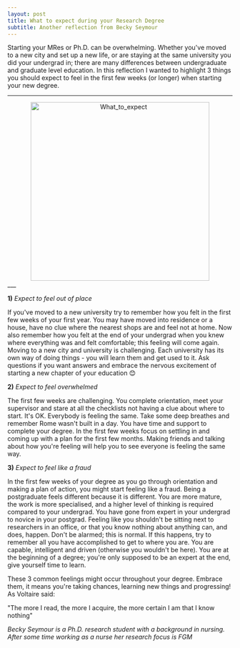 ```yaml
---
layout: post
title: What to expect during your Research Degree
subtitle: Another reflection from Becky Seymour
---
```




Starting your MRes or Ph.D. can be overwhelming. Whether you've moved to a new city and set up a new life, or are staying at the same university you did your undergrad in; there are many differences between undergraduate and graduate level education. In this reflection I wanted to highlight 3 things you should expect to feel in the first few weeks (or longer) when starting your new degree.

___
<center>
  <img src="{{ site.baseurl }}/img/Expect_img.jpg" alt="What_to_expect" width = "400" />
</center>
___

**1)** *Expect to feel out of place*

If you've moved to a new university try to remember how you felt in the first few weeks of your first year. You may have moved into residence or a house, have no clue where the nearest shops are and feel not at home. Now also remember how you felt at the end of your undergrad when you knew where everything was and felt comfortable; this feeling will come again. Moving to a new city and university is challenging. Each university has its own way of doing things - you will learn them and get used to it. Ask questions if you want answers and embrace the nervous excitement of starting a new chapter of your education 😊

**2)** *Expect to feel overwhelmed*

The first few weeks are challenging. You complete orientation, meet your supervisor and stare at all the checklists not having a clue about where to start. It's OK. Everybody is feeling the same. Take some deep breathes and remember Rome wasn't built in a day. You have time and support to complete your degree. In the first few weeks focus on settling in and coming up with a plan for the first few months. Making friends and talking about how you're feeling will help you to see everyone is feeling the same way.

**3)** *Expect to feel like a fraud*

In the first few weeks of your degree as you go through orientation and making a plan of action, you might start feeling like a fraud. Being a postgraduate feels different because it is different. You are more mature, the work is more specialised, and a higher level of thinking is required compared to your undergrad. You have gone from expert in your undergrad to novice in your postgrad.  Feeling like you shouldn't be sitting next to researchers in an office, or that you know nothing about anything can, and does, happen. Don't be alarmed; this is normal. If this happens, try to remember all you have accomplished to get to where you are. You are capable, intelligent and driven (otherwise you wouldn't be here). You are at the beginning of a degree; you're only supposed to be an expert at the end, give yourself time to learn.


These 3 common feelings might occur throughout your degree. Embrace them, it means you're taking chances, learning new things and progressing! As Voltaire said:

"The more I read, the more I acquire, the more certain I am that I know nothing"

*Becky Seymour is a Ph.D. research student with a background in nursing. After some time working as a nurse her research focus is FGM*
